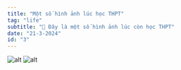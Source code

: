 ```yaml
---
title: "Một số hình ảnh lúc học THPT"
tag: "life"
subtitle: "📸 Đây là một số hình ảnh lúc còn học THPT"
date: "21-3-2024"
id: "3"
---
```


![alt](https://res.cloudinary.com/dhs93uix6/image/upload/v1710948808/Life/H1_xa8423.jpg)
![alt](https://res.cloudinary.com/dhs93uix6/image/upload/v1710948840/Life/H2_v1vnz0.jpg)
